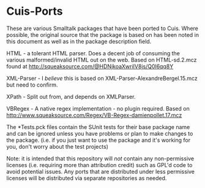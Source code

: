 Cuis-Ports
==========

These are various Smalltalk packages that have been ported to Cuis.  Where possible, the original source that the package is based on has been noted in this document as well as in the package description field.

HTML - a tolerant HTML parser.  Does a decent job of consuming the various malformed/invalid HTML out on the web.  Based on HTML-sd.2.mcz found at http://squeaksource.com/@HDNjkoaXwriIV8js/Q0l6qq8Y

XML-Parser - I *believe* this is based on XML-Parser-AlexandreBergel.15.mcz but need to confirm.

XPath - Split out from, and depends on XMLParser.

VBRegex - A native regex implementation - no plugin required.  Based on http://www.squeaksource.com/Regex/VB-Regex-damienpollet.17.mcz

The *Tests.pck files contain the SUnit tests for their base package name and can be ignored unless you have problems or plan to make changes to the package.  (i.e. if you just want to use the package and it's working for you, don't worry about the test projects)

Note: it is intended that this repository will *not* contain any non-permissive licenses (i.e. requiring more than attribution credit) such as GPL'd code to avoid potential issues.  Any ports that are distributed under less permissive licenses will be distributed via separate repositories as needed.

